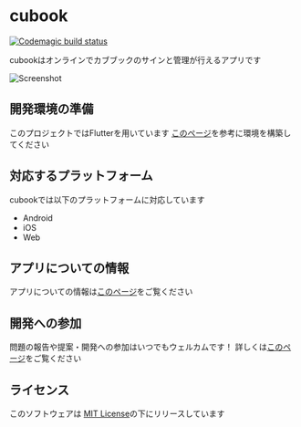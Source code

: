 # cubook
[![Codemagic build status](https://api.codemagic.io/apps/5ec49c4343c930081bdd10a9/5ec49c4343c930081bdd10a8/status_badge.svg)](https://codemagic.io/apps/5ec49c4343c930081bdd10a9/5ec49c4343c930081bdd10a8/latest_build)

cubookはオンラインでカブブックのサインと管理が行えるアプリです

![Screenshot](https://user-images.githubusercontent.com/25360586/80860683-3f22ec80-8ca4-11ea-87d9-b4cf2ccdc434.png)

## 開発環境の準備

このプロジェクトではFlutterを用いています
[このページ](https://flutter.dev/docs/get-started/install)を参考に環境を構築してください

## 対応するプラットフォーム

cubookでは以下のプラットフォームに対応しています

- Android
- iOS
- Web

## アプリについての情報

アプリについての情報は[このページ](https://sites.google.com/view/cubookinfo/)をご覧ください


## 開発への参加

問題の報告や提案・開発への参加はいつでもウェルカムです！
詳しくは[このページ](https://github.com/yamamotokotaro/cubook/blob/master/CONTRIBUTING.md)をご覧ください

## ライセンス

このソフトウェアは [MIT License](https://github.com/yamamotokotaro/cubook/blob/master/LICENSE)の下にリリースしています
